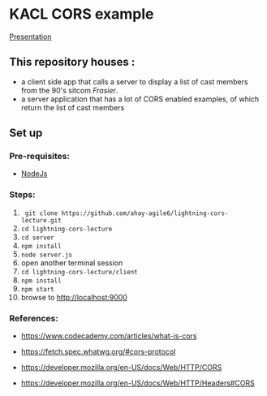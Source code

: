 # KACL CORS example

[Presentation](https://slides.com/aurorahampton/cors/live#/)

## This repository houses :

- a client side app that calls a server to display a list of cast members from the 90's sitcom _Frasier_.
- a server application that has a lot of CORS enabled examples, of which return the list of cast members

## Set up
### Pre-requisites:
- [NodeJs](https://nodejs.org/en/download/)
### Steps:
1. ` git clone https://github.com/ahay-agile6/lightning-cors-lecture.git`
2. `cd lightning-cors-lecture`
3. `cd server`
4. `npm install`
5. `node server.js`
6. open another terminal session
7. `cd lightning-cors-lecture/client`
8. `npm install`
9. `npm start`
10. browse to [http://localhost:9000]()

 ### References:
 - https://www.codecademy.com/articles/what-is-cors
 
 - https://fetch.spec.whatwg.org/#cors-protocol
 
 - https://developer.mozilla.org/en-US/docs/Web/HTTP/CORS
 
 - https://developer.mozilla.org/en-US/docs/Web/HTTP/Headers#CORS